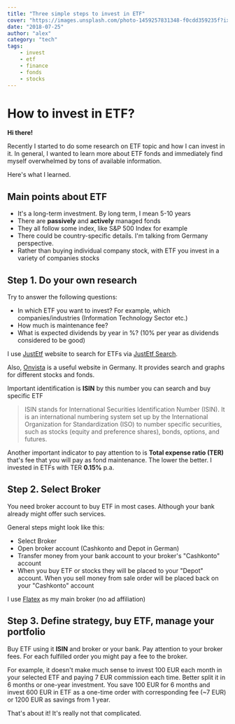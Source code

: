 ```yaml
---
title: "Three simple steps to invest in ETF"
cover: "https://images.unsplash.com/photo-1459257831348-f0cdd359235f?ixlib=rb-0.3.5&ixid=eyJhcHBfaWQiOjEyMDd9&s=7e537922f712f142b24cf9c897f0ab05&auto=format&fit=crop&w=2550&q=80"
date: "2018-07-25"
author: "alex"
category: "tech"
tags:
    - invest
    - etf
    - finance
    - fonds
    - stocks
---
```


# How to invest in ETF?

**Hi there!** 

Recently I started to do some research on ETF topic and how I can invest in it. In general, I wanted to learn more about ETF fonds and immediately find myself overwhelmed by tons of available information.

Here's what I learned.

## Main points about ETF

- It's a long-term investment. By long term, I mean 5-10 years
- There are **passively** and **actively** managed fonds
- They all follow some index, like S&P 500 Index for example
- There could be country-specific details. I'm talking from Germany perspective.
- Rather than buying individual company stock, with ETF you invest in a variety of companies stocks

## Step 1. Do your own research

Try to answer the following questions:

- In which ETF you want to invest? For example, which companies/industries (Information Technology Sector etc.)
- How much is maintenance fee?
- What is expected dividends by year in %? (10% per year as dividends considered to be good)

I use [JustEtf](https://www.justetf.com/de-en/) website to search for ETFs via [JustEtf Search](https://www.justetf.com/de-en/find-etf.html).

Also, [Onvista](https://www.onvista.de/) is a useful website in Germany. It provides search and graphs for different stocks and fonds.

Important identification is **ISIN** by this number you can search and buy specific ETF

> ISIN stands for International Securities Identification Number (ISIN). It is an international numbering system set up by the International Organization for Standardization (ISO) to number specific securities, such as stocks (equity and preference shares), bonds, options, and futures.

Another important indicator to pay attention to is **Total expense ratio (TER)** that's fee that you will pay as fond maintenance. The lower the better. I invested in ETFs with TER **0.15%** p.a.


## Step 2. Select Broker

You need broker account to buy ETF in most cases. Although your bank already might offer such services.

General steps might look like this:

- Select Broker
- Open broker account (Cashkonto and Depot in German)
- Transfer money from your bank account to your broker's "Cashkonto" account
- When you buy ETF or stocks they will be placed to your "Depot" account. When you sell money from sale order will be placed back on your "Cashkonto" account

I use [Flatex](https://www.flatex.de/) as my main broker (no ad affiliation)

## Step 3. Define strategy, buy ETF, manage your portfolio

Buy ETF using it **ISIN** and broker or your bank. Pay attention to your broker fees. For each fulfilled order you might pay a fee to the broker.

For example, it doesn't make much sense to invest 100 EUR each month in your selected ETF and paying 7 EUR commission each time. Better split it in 6 months or one-year investment. You save 100 EUR for 6 months and invest 600 EUR in ETF as a one-time order with corresponding fee (~7 EUR) or 1200 EUR as savings from 1 year.


That's about it! It's really not that complicated.

